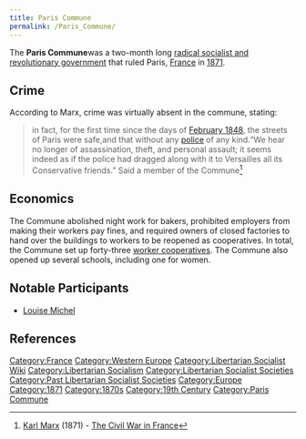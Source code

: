 ```yaml
---
title: Paris Commune
permalink: /Paris_Commune/
---
```


The **Paris Commune**was a two-month long [radical socialist and
revolutionary
government](List_of_Libertarian_Socialist_Societies "wikilink") that
ruled Paris, [France](France "wikilink") in
[1871](Timeline_of_Libertarian_Socialism_in_Western_Europe "wikilink").

## Crime

According to Marx, crime was virtually absent in the commune, stating:

> in fact, for the first time since the days of [February
> 1848](French_Revolution_of_1848 "wikilink"), the streets of Paris were
> safe,and that without any [police](police "wikilink") of any kind.“We
> hear no longer of assassination, theft, and personal assault; it seems
> indeed as if the police had dragged along with it to Versailles all
> its Conservative friends.” Said a member of the Commune[^1]

## Economics

The Commune abolished night work for bakers, prohibited employers from
making their workers pay fines, and required owners of closed factories
to hand over the buildings to workers to be reopened as cooperatives. In
total, the Commune set up forty-three [worker
cooperatives](Worker_Cooperative "wikilink"). The Commune also opened up
several schools, including one for women.

## Notable Participants

- [Louise Michel](Louise_Michel "wikilink")

## References

<references />

[Category:France](Category:France "wikilink") [Category:Western
Europe](Category:Western_Europe "wikilink") [Category:Libertarian
Socialist Wiki](Category:Libertarian_Socialist_Wiki "wikilink")
[Category:Libertarian
Socialism](Category:Libertarian_Socialism "wikilink")
[Category:Libertarian Socialist
Societies](Category:Libertarian_Socialist_Societies "wikilink")
[Category:Past Libertarian Socialist
Societies](Category:Past_Libertarian_Socialist_Societies "wikilink")
[Category:Europe](Category:Europe "wikilink")
[Category:1871](Category:1871 "wikilink")
[Category:1870s](Category:1870s "wikilink") [Category:19th
Century](Category:19th_Century "wikilink") [Category:Paris
Commune](Category:Paris_Commune "wikilink")

[^1]: [Karl Marx](Karl_Marx "wikilink") (1871) - [The Civil War in
    France](The_Civil_War_in_France "wikilink")